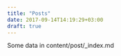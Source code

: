 ```yaml
---
title: "Posts"
date: 2017-09-14T14:19:29+03:00
draft: true
---
```


Some data in content/post/_index.md
